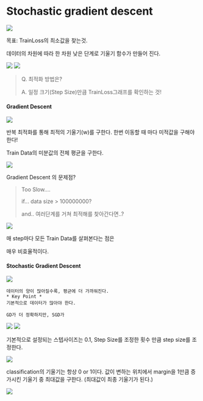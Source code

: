 # Stochastic gradient descent

<img src=./image/roadmap.png>


목표: TrainLoss의 최소값을 찾는것.

데이터의 차원에 따라 한 차원 낮은 단계로 기울기 함수가 만들어 진다.

<img src=./image/trainLoss0.png>


<img src=./image/trainLoss.png>


> Q. 최적화 방법은? 
> 
>  A. 일정 크기(Step Size)만큼 TrainLoss그래프를 확인하는 것! 

#### Gradient Descent

<img src=./image/GD.png>
 
반복 최적화를 통해 최적의 기울기(w)를 구한다.
한번 이동할 때 마다 미적값을 구해야 한다!

Train Data의 미분값의 전체 평균을 구한다.

<img src=./image/gradientSol.png>


Gradient Descent 의 문제점?
> Too Slow....
> 
> if... data size > 100000000?
> 
> and..  여러단계를 거쳐 최적해를 찾아간다면..?

<img src=./image/ele.png>

매 step마다 모든 Train Data를 살펴본다는 점은

매우 비효율적이다.


#### Stochastic Gradient Descent

<img src=./image/bird.png>

```
데이터의 양이 많아질수록, 평균에 더 가까워진다.
* Key Point *
기본적으로 데이터가 많아야 한다.

GD가 더 정확하지만, SGD가 

```

<img src=./image/SGD_GD.png>


<img src=./image/stepsize.png>

기본적으로 설정되는 스텝사이즈는 0.1,
Step Size를 조정한 횟수 만큼 step size를 조정한다.

<img src=./image/zeroone.png>


classification의 기울기는 항상 0 or 1이다.
값이 변하는 위치에서 margin을 1만큼 증가시킨 기울기 중 최대값을 구한다. (최대값이 최종 기울기가 된다.)

<img src=./image/HingeLoss.png>


<!--stackedit_data:
eyJoaXN0b3J5IjpbLTE3OTE0NjkzMiwtNDgzNzEzMTkzLC0xOT
M2MTI0NTc1XX0=
-->